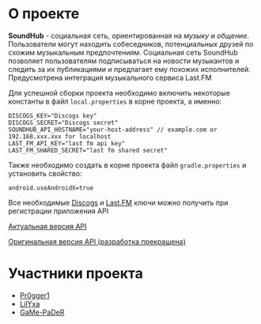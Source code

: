 # О проекте

**SoundHub** - социальная сеть, ориентированная на *музыку* и *общение*.
Пользователи могут находить собеседников, потенциальных друзей по схожим музыкальным предпочтениям.
Социальная сеть SoundHub позволяет пользователям подписываться на новости музыкантов и следить за их
публикациями и предлагает ему похожих исполнителей.
Предусмотрена интеграция музыкального сервиса Last.FM

Для успешной сборки проекта необходимо включить некоторые константы в файл `local.properties` в
корне проекта, а именно:

```properties
DISCOGS_KEY="Discogs key"
DISCOGS_SECRET="Discogs secret"
SOUNDHUB_API_HOSTNAME="your-host-address" // example.com or 192.168.xxx.xxx for localhost
LAST_FM_API_KEY="last fm api key"
LAST_FM_SHARED_SECRET="last fm shared secret"
```

Также необходимо создать в корне проекта файл `gradle.properties` и установить свойство:

```properties
android.useAndroidX=true
```

Все необходимые [Discogs](https://www.discogs.com/ru/applications/edit)
и [Last.FM](https://www.last.fm/api/accounts?suspend=1) ключи можно получить при регистрации
приложения API

[Актуальная версия API](https://github.com/Pr0gger1/soundhub-api)

[Оригинальная версия API (разработка прекращена)](https://github.com/LilYxa/soundhub-api)

# Участники проекта

- [Pr0gger1](https://github.com/Pr0gger1/)
- [LilYxa](https://github.com/LilYxa)
- [GaMe-PaDeR](https://github.com/GaMe-PaDeR)
